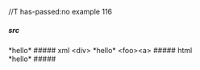 //T has-passed:no
example 116
##### src
 <div>
  *hello*
         <foo><a>
##### xml
<?xml version="1.0" encoding="UTF-8"?>
<!DOCTYPE document SYSTEM "CommonMark.dtd">
<document xmlns="http://commonmark.org/xml/1.0">
  <html_block> &lt;div&gt;
  *hello*
         &lt;foo&gt;&lt;a&gt;
</html_block>
</document>
##### html
 <div>
  *hello*
         <foo><a>
#####
